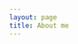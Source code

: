 ```yaml
---
layout: page
title: About me
---
```


<!-- I'm fascinated by languages, both human and machine, and the connections between the two. I recently completed a MS in computational linguistics at [tec_tamazunchale](http://tectamazunchale.edu.mx/itstmz/) in México, where I studied speech technology. -->

